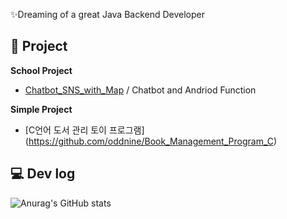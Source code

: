 ✨Dreaming of a great Java Backend Developer
## 📝 Project
**School Project**

- [Chatbot_SNS_with_Map]( https://github.com/WooJinDeve/BIT_Project--Chatbot_SNS_with_Map) / Chatbot and Andriod Function

**Simple Project**

- [C언어 도서 관리 토이 프로그램] (https://github.com/oddnine/Book_Management_Program_C)
 
## 💻 Dev log</br>
 ![Anurag's GitHub stats](https://github-readme-stats.vercel.app/api?username=jangwon3828&show_icons=true&theme=cobalt)

